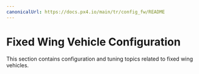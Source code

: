 ```yaml
---
canonicalUrl: https://docs.px4.io/main/tr/config_fw/README
---
```


# Fixed Wing Vehicle Configuration

This section contains configuration and tuning topics related to fixed wing vehicles.
